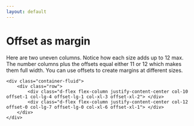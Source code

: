 ```yaml
---
layout: default
---
```


# Offset as margin

Here are two uneven columns. Notice how each size adds up to 12 max. The number columns plus the offsets equal either 11 or 12 which makes them full width. You can use offsets to create margins at different sizes.

```
<div class="container-fluid">
	<div class="row">
		<div class="d-flex flex-column justify-content-center col-10 offset-1 col-lg-4 offset-lg-1 col-xl-3 offset-xl-2"> </div>
		<div class="d-flex flex-column justify-content-center col-12 offset-0 col-lg-7 offset-lg-0 col-xl-6 offset-xl-1"> </div>
	</div>
</div>
```
